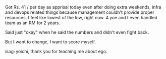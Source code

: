 Got Rs. 41 / per day as apprisal today even after doing extra weekends, infra and devops related things because management couldn't provide proper resources.
I feel like lowest of the low, right now.
4 yoe and I even handled team as an RM for 2 years.

Said just "okay" when he said the numbers and didn't even fight back.

But I want to change, I want to score myself.

isagi yoichi, thank you for teaching me about ego.